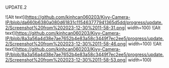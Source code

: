 UPDATE.2

![Alt text](https://github.com/kinhcan060203/Kivy-Camera-IP/blob/da660b6380a080d61831c115463777941365d5dd/progress/update.2/Screenshot%20from%202023-12-30%2011-58-31.png| width=100)
![Alt text](https://github.com/kinhcan060203/Kivy-Camera-IP/blob/8a3a56a4d38e7ae7652b4e83a58c3449f7ec2ee5/progress/update.2/Screenshot%20from%202023-12-30%2011-58-46.png| width=100)
![Alt text](https://github.com/kinhcan060203/Kivy-Camera-IP/blob/8a3a56a4d38e7ae7652b4e83a58c3449f7ec2ee5/progress/update.2/Screenshot%20from%202023-12-30%2011-58-53.png| width=100)

